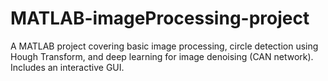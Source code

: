 # MATLAB-imageProcessing-project
A MATLAB project covering basic image processing, circle detection using Hough Transform, and deep learning for image denoising (CAN network). Includes an interactive GUI.
